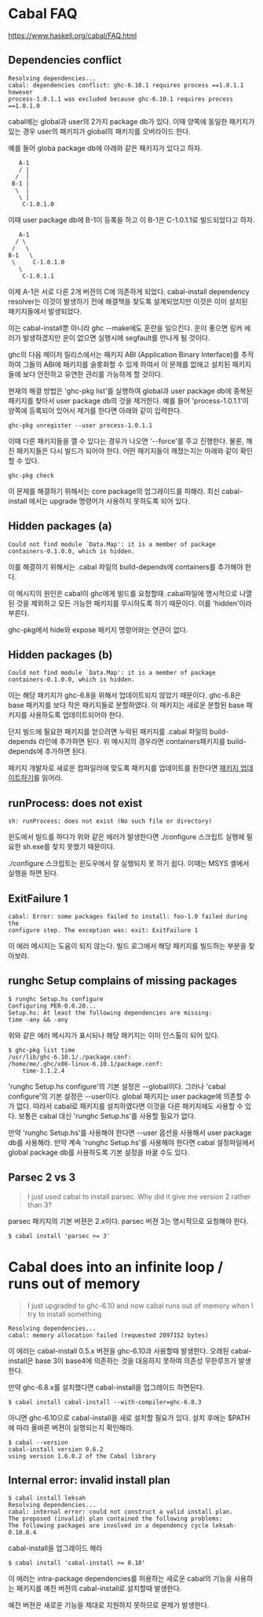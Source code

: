 # Cabal FAQ

https://www.haskell.org/cabal/FAQ.html


## Dependencies conflict

    Resolving dependencies...
    cabal: dependencies conflict: ghc-6.10.1 requires process ==1.0.1.1 however
    process-1.0.1.1 was excluded because ghc-6.10.1 requires process ==1.0.1.0

cabal에는 global과 user의 2가지 package db가 있다. 이때 양쪽에 동일한 패키지가
있는 경우 user의 패키지가 global의 패키지를 오버라이드 한다.

예를 들어 globa package db에 아래와 같은 패키지가 있다고 하자.

       A-1
       / |
      /  |
     B-1 |
      \  |
       \ |
        C-1.0.1.0

 이때 user package db에 B-1이 등록을 하고 이 B-1은 C-1.0.1.1로 빌드되었다고 하자.

       A-1
      / \
     /   \
    B-1   \
     \     C-1.0.1.0
       \
        C-1.0.1.1

이제 A-1은 서로 다른 2개 버젼의 C에 의존하게 되었다. cabal-install dependency
resolver는 이것이 발생하기 전에 해결책을 찾도록 설계되었지만 이것은 이미 설치된
패키지들에서 발생되었다.

이는 cabal-install뿐 아니라 ghc --make에도 혼란을 일으킨다. 운이 좋으면 링커
에러가 발생하겠지만 운이 없으면 실행시에 segfault를 만나게 될 것이다.

ghc의 다음 메이저 릴리스에서는 패키지 ABI (Application Binary Interface)를
추적하여 그들의 ABI에 패키지를 슬롯화할 수 있게 하여서 이 문제를 없애고 설치된
패키지들에 보다 안전하고 유연한 관리를 가능하게 할 것이다.

현재의 해결 방법은 'ghc-pkg list'를 실행하여 global과 user package db에 중복된
패키지를 찾아서 user package db의 것을 제거한다. 예를 들어 'process-1.0.1.1'이
양쪽에 등록되어 있어서 제거를 한다면 아래와 같이 입력한다.

    ghc-pkg unregister --user process-1.0.1.1

이때 다른 패키지들을 깰 수 있다는 경우가 나오면 '--force'를 주고 진행한다.
물론, 깨진 패키지들은 다시 빌드가 되어야 한다. 어떤 패키지들이 깨졌는지는 아래와
같이 확인할 수 있다.

    ghc-pkg check

이 문제를 해결하기 위해서는 core package의 업그레이드를 피해라. 최신 cabal-install
에서는 upgrade 명령어가 사용하지 못하도록 되어 있다.


## Hidden packages (a)

    Could not find module `Data.Map': it is a member of package
    containers-0.1.0.0, which is hidden.

이를 해결하기 위해서는 .cabal 파일의 build-depends에 containers를 추가해야 한다.

이 메시지의 원인은 cabal이 ghc에게 빌드를 요청할때 .cabal파일에 명시적으로 나열된
것을 제외하고 모든 가능한 패키지를 무시하도록 하기 때문이다. 이를 'hidden'이라
부른다.

ghc-pkg에서 hide와 expose 패키지 명령어와는 연관이 없다.


## Hidden packages (b)

    Could not find module `Data.Map': it is a member of package
    containers-0.1.0.0, which is hidden.

이는 해당 패키지가 ghc-6.8을 위해서 업데이트되지 않았기 때문이다. ghc-6.8은
base 패키지를 보다 작은 패키지들로 분할하였다. 이 패키지는 새로운 분할된 base
패키지를 사용하도록 업데이트되어야 한다.

단지 빌드에 필요한 패키지를 얻으려면 누락된 패키지를 .cabal 파일의 build-depends
라인에 추가하면 된다. 위 메시지의 경우라면 containers패키지를 build-depends에
추가하면 된다.

패키지 개발자로 새로운 컴파일러에 맞도록 패키지를 업데이트를 원한다면
[패키지 업데이트하기](http://haskell.org/haskellwiki/Upgrading_packages)를 읽어라.


## runProcess: does not exist

    sh: runProcess: does not exist (No such file or directory)

윈도에서 빌드를 하다가 위와 같은 에러가 발생한다면 ./configure 스크립트 실행에
필요한 sh.exe를 찾지 못했기 때문이다.

./configure 스크립트는 윈도우에서 잘 실행되지 못 하기 쉽다. 이때는 MSYS 셸에서
실행을 하면 된다.


## ExitFailure 1

    cabal: Error: some packages failed to install: foo-1.0 failed during the
    configure step. The exception was: exit: ExitFailure 1

이 에러 메시지는 도움이 되지 않는다. 빌드 로그에서 해당 패키지를 빌드하는 부분을
찾아보라.


## runghc Setup complains of missing packages

    $ runghc Setup.hs configure
    Configuring PER-0.0.20...
    Setup.hs: At least the following dependencies are missing:
    time -any && -any

위와 같은 에러 메시지가 표시되나 해당 패키지는 이미 인스톨이 되어 있다.

    $ ghc-pkg list time
    /usr/lib/ghc-6.10.1/./package.conf:
    /home/me/.ghc/x86-linux-6.10.1/package.conf:
        time-1.1.2.4

'runghc Setup.hs configure'의 기본 설정은 --global이다. 그러나 'cabal configure'의
기본 설정은 --user이다. global 패키지는 user package에 의존할 수가 없다. 따라서
cabal로 패키지를 설치하였다면 이것을 다른 패키지에도 사용할 수 있다. 보통은
cabal 대신 'runghc Setup.hs'를 사용할 필요가 없다.

만약 'runghc Setup.hs'를 사용해야 한다면 --user 옵션을 사용해서 user package db를
사용해라. 만약 계속 'runghc Setup.hs'를 사용해야 한다면 cabal 설정파일에서 global
package db를 사용하도록 기본 설정을 바꿀 수도 있다.


## Parsec 2 vs 3

> I just used cabal to install parsec. Why did it give me version 2 rather than 3?

parsec 패키지의 기본 버젼은 2.x이다. parsec 버젼 3는 명시적으로 요청해야 한다.

    $ cabal install 'parsec >= 3'


# Cabal does into an infinite loop / runs out of memory

> I just upgraded to ghc-6.10 and now cabal runs out of memory when I try to install something

    Resolving dependencies...
    cabal: memory allocation failed (requested 2097152 bytes)

이 에러는 cabal-install 0.5.x 버젼을 ghc-6.10과 사용할때 발생한다. 오래된
cabal-install은 base 3이 base4에 의존하는 것을 대응하지 못하여 의존성 무한루프가
발생한다.

만약 ghc-6.8.x를 설치했다면 cabal-install을 업그레이드 하면된다.

    $ cabal install cabal-install --with-compiler=ghc-6.8.3

아니면 ghc-6.10으로 cabal-install을 새로 설치할 필요가 있다. 설치 후에는 $PATH에
따라 올바른 버젼이 실행되는지 확인해라.

    $ cabal --version
    cabal-install version 0.6.2
    using version 1.6.0.2 of the Cabal library


## Internal error: invalid install plan

    $ cabal install leksah
    Resolving dependencies...
    cabal: internal error: could not construct a valid install plan.
    The proposed (invalid) plan contained the following problems:
    The following packages are involved in a dependency cycle leksah-0.10.0.4

cabal-install을 업그레이드 해라

    $ cabal install 'cabal-install >= 0.10'

이 에러는 intra-package dependencies를 허용하는 새로운 cabal의 기능을 사용하는
패키지를 예전 버젼의 cabal-install로 설치할때 발생한다.

예전 버젼은 새로운 기능을 제대로 지원하지 못하므로 문제가 발생한다.




